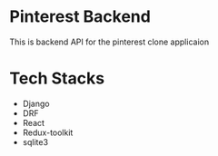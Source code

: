 # Pinterest Backend
This is  backend API for the pinterest clone applicaion

# Tech Stacks

- Django
- DRF
- React
- Redux-toolkit
- sqlite3

